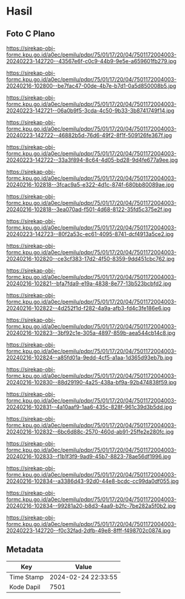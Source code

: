 # Hasil

## Foto C Plano

https://sirekap-obj-formc.kpu.go.id/a0ec/pemilu/pdpr/75/01/17/20/04/7501172004003-20240223-142720--43567e6f-c0c9-44b9-9e5e-a659601fb279.jpg

https://sirekap-obj-formc.kpu.go.id/a0ec/pemilu/pdpr/75/01/17/20/04/7501172004003-20240216-102800--be7fac47-00de-4b7e-b7d1-0a5d850008b5.jpg

https://sirekap-obj-formc.kpu.go.id/a0ec/pemilu/pdpr/75/01/17/20/04/7501172004003-20240223-142721--06a0b9f5-3cda-4c50-9b33-3b8741749f14.jpg

https://sirekap-obj-formc.kpu.go.id/a0ec/pemilu/pdpr/75/01/17/20/04/7501172004003-20240223-142722--46882b5d-76d6-49f2-8f1f-509126fe367f.jpg

https://sirekap-obj-formc.kpu.go.id/a0ec/pemilu/pdpr/75/01/17/20/04/7501172004003-20240223-142722--33a3f894-8c64-4d05-bd28-9d4fe677a9ee.jpg

https://sirekap-obj-formc.kpu.go.id/a0ec/pemilu/pdpr/75/01/17/20/04/7501172004003-20240216-102818--3fcac9a5-e322-4d1c-874f-680bb80089ae.jpg

https://sirekap-obj-formc.kpu.go.id/a0ec/pemilu/pdpr/75/01/17/20/04/7501172004003-20240216-102818--3ea070ad-f501-4d68-8122-35fd5c375e2f.jpg

https://sirekap-obj-formc.kpu.go.id/a0ec/pemilu/pdpr/75/01/17/20/04/7501172004003-20240223-142723--80f2a53c-ec61-4095-8741-dcf4913a5ce2.jpg

https://sirekap-obj-formc.kpu.go.id/a0ec/pemilu/pdpr/75/01/17/20/04/7501172004003-20240216-102820--ce3cf383-17d2-4f50-8359-9dd451cbc762.jpg

https://sirekap-obj-formc.kpu.go.id/a0ec/pemilu/pdpr/75/01/17/20/04/7501172004003-20240216-102821--bfa7fda9-e19a-4838-8e77-13b523bcbfd2.jpg

https://sirekap-obj-formc.kpu.go.id/a0ec/pemilu/pdpr/75/01/17/20/04/7501172004003-20240216-102822--4d252f1d-f282-4a9a-afb3-fd4c3fe186e6.jpg

https://sirekap-obj-formc.kpu.go.id/a0ec/pemilu/pdpr/75/01/17/20/04/7501172004003-20240216-102823--3bf92c1e-305a-4897-859b-aea544cb14c8.jpg

https://sirekap-obj-formc.kpu.go.id/a0ec/pemilu/pdpr/75/01/17/20/04/7501172004003-20240216-102824--a85fd01a-9edd-4cf5-a1aa-1d365d93eb7b.jpg

https://sirekap-obj-formc.kpu.go.id/a0ec/pemilu/pdpr/75/01/17/20/04/7501172004003-20240216-102830--88d29190-4a25-438a-bf9a-92b474838f59.jpg

https://sirekap-obj-formc.kpu.go.id/a0ec/pemilu/pdpr/75/01/17/20/04/7501172004003-20240216-102831--4a10aaf9-1aa6-435c-828f-961c39d3b5dd.jpg

https://sirekap-obj-formc.kpu.go.id/a0ec/pemilu/pdpr/75/01/17/20/04/7501172004003-20240216-102832--6bc6d88c-2570-460d-ab91-25ffe2e280fc.jpg

https://sirekap-obj-formc.kpu.go.id/a0ec/pemilu/pdpr/75/01/17/20/04/7501172004003-20240216-102833--f1b1f3f9-9ad9-45b7-8823-78ae56df1996.jpg

https://sirekap-obj-formc.kpu.go.id/a0ec/pemilu/pdpr/75/01/17/20/04/7501172004003-20240216-102834--a3386d43-92d0-44e8-bcdc-cc99da0df055.jpg

https://sirekap-obj-formc.kpu.go.id/a0ec/pemilu/pdpr/75/01/17/20/04/7501172004003-20240216-102834--99281a20-b8d3-4aa9-b2fc-7be282a5f0b2.jpg

https://sirekap-obj-formc.kpu.go.id/a0ec/pemilu/pdpr/75/01/17/20/04/7501172004003-20240223-142720--f0c32fad-2dfb-49e8-8fff-f498702c0874.jpg


## Metadata

| Key        | Value               |
| ---------- | ------------------- |
| Time Stamp | 2024-02-24 22:33:55 |
| Kode Dapil | 7501                |



